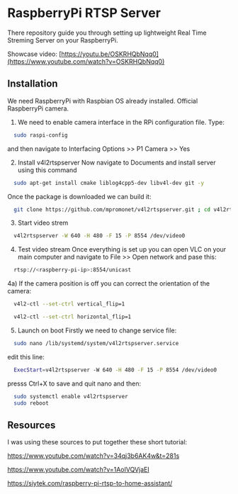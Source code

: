 
# RaspberryPi RTSP Server

There repository guide you through setting up lightweight Real Time Streming Server on your RaspberryPi.

Showcase video:
[https://youtu.be/OSKRHQbNqq0](https://www.youtube.com/watch?v=OSKRHQbNqq0)


## Installation

We need RaspberryPi with Raspbian OS already installed.
Official RaspberryPi camera.


1) We need to enable camera interface in the RPi configuration file.
Type: 
```bash
  sudo raspi-config
```
and then navigate to Interfacing Options >> P1 Camera >> Yes

2) Install v4l2rtspserver
Now navigate to Documents and install server using this command
```bash
  sudo apt-get install cmake liblog4cpp5-dev libv4l-dev git -y
```
Once the package is downloaded we can build it:
```bash
  git clone https://github.com/mpromonet/v4l2rtspserver.git ; cd v4l2rtspserver/ ; cmake . ; make ; sudo make install
```

3) Start video strem
```bash
  v4l2rtspserver -W 640 -H 480 -F 15 -P 8554 /dev/video0
```
4) Test video stream
Once everything is set up you can open VLC on your main computer and navigate to File >> Open network and pase this:

```bash
  rtsp://<raspberry-pi-ip>:8554/unicast
```
4a) If the camera position is off you can correct the orientation of the camera:
```bash
  v4l2-ctl --set-ctrl vertical_flip=1

  v4l2-ctl --set-ctrl horizontal_flip=1
```
5) Launch on boot
Firstly we need to change service file:
```bash
  sudo nano /lib/systemd/system/v4l2rtspserver.service
```
edit this line:
```bash
  ExecStart=v4l2rtspserver -W 640 -H 480 -F 15 -P 8554 /dev/video0
```
presss Ctrl+X to save and quit nano and then:
```bash
  sudo systemctl enable v4l2rtspserver
  sudo reboot
```

## Resources
I was using these sources to put together these short tutorial:

https://www.youtube.com/watch?v=34qj3b6AK4w&t=281s

https://www.youtube.com/watch?v=1AoIVQVjaEI

https://siytek.com/raspberry-pi-rtsp-to-home-assistant/
